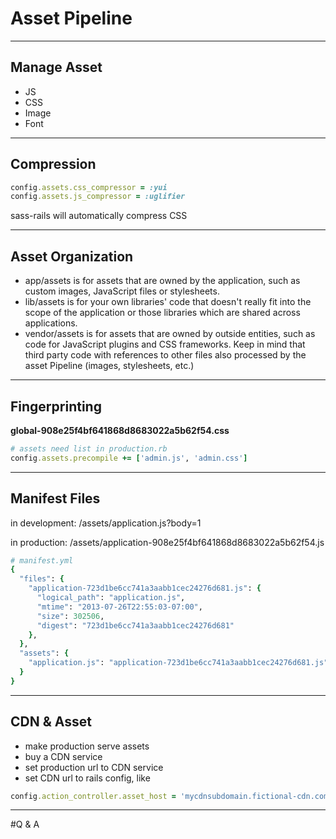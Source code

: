 # Asset Pipeline

---

## Manage Asset

- JS
- CSS
- Image
- Font

---

## Compression

```ruby
config.assets.css_compressor = :yui
config.assets.js_compressor = :uglifier
```
sass-rails will automatically compress CSS

---
## Asset Organization
- app/assets is for assets that are owned by the application, such as custom images, JavaScript files or stylesheets.
- lib/assets is for your own libraries' code that doesn't really fit into the scope of the application or those libraries which are shared across applications.
- vendor/assets is for assets that are owned by outside entities, such as code for JavaScript plugins and CSS frameworks. Keep in mind that third party code with references to other files also processed by the asset Pipeline (images, stylesheets, etc.)
---

## Fingerprinting

**global-908e25f4bf641868d8683022a5b62f54.css**

```ruby
# assets need list in production.rb
config.assets.precompile += ['admin.js', 'admin.css']
```
---
## Manifest Files

in development: /assets/application.js?body=1

in production: /assets/application-908e25f4bf641868d8683022a5b62f54.js

```ruby
# manifest.yml
{
  "files": {
    "application-723d1be6cc741a3aabb1cec24276d681.js": {
      "logical_path": "application.js",
      "mtime": "2013-07-26T22:55:03-07:00",
      "size": 302506,
      "digest": "723d1be6cc741a3aabb1cec24276d681"
    },
  },
  "assets": {
    "application.js": "application-723d1be6cc741a3aabb1cec24276d681.js"
  }
}

```

---
## CDN & Asset
- make production serve assets
- buy a CDN service
- set production url to CDN service
- set CDN url to rails config, like
```ruby
config.action_controller.asset_host = 'mycdnsubdomain.fictional-cdn.com'
```
---
#Q & A
